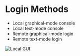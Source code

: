 # Login Methods
- Local graphical-mode console
- Local text-mode console
- Remote graphical-mode login
- Remote text-mode login

![Local GUI](../../images/images/ubuntu.webp)

